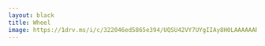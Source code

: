 ```yaml
---
layout: black
title: Wheel
image: https://1drv.ms/i/c/322046ed5865e394/UQSU42VY7UYgIIAy8H0LAAAAAARLzzj9sB4Dg30?height=1024
---
```

